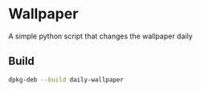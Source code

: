 # Wallpaper

A simple python script that changes the wallpaper daily

## Build
```bash
dpkg-deb --build daily-wallpaper
```